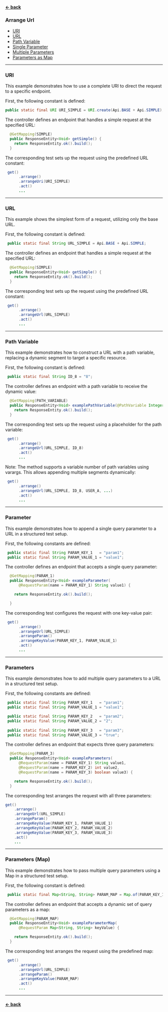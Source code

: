 #### [← back](../../README.md)

### Arrange Url

- [URI](#uri)
- [URL](#url)
- [Path Variable](#path-variable)
- [Single Parameter](#parameter)
- [Multiple Parameters](#parameter)
- [Parameters as Map](#parameters-map)

---

### URI

This example demonstrates how to use a complete URI to direct the request to a specific endpoint.

First, the following constant is defined:

``` java
public static final URI URI_SIMPLE = URI.create(Api.BASE + Api.SIMPLE);
```

The controller defines an endpoint that handles a simple request at the specified URL:

``` java
  @GetMapping(SIMPLE)
  public ResponseEntity<Void> getSimple() {
    return ResponseEntity.ok().build();
  }
```

The corresponding test sets up the request using the predefined URL constant:

``` java
 get()
      .arrange()
      .arrangeUri(URI_SIMPLE)
      .act()
      ...
```

---

### URL

This example shows the simplest form of a request, utilizing only the base URL.

First, the following constant is defined:

``` java
 public static final String URL_SIMPLE = Api.BASE + Api.SIMPLE;
```

The controller defines an endpoint that handles a simple request at the specified URL:

``` java
  @GetMapping(SIMPLE)
  public ResponseEntity<Void> getSimple() {
    return ResponseEntity.ok().build();
  }
```

The corresponding test sets up the request using the predefined URL constant:

``` java
 get()
      .arrange()
      .arrangeUrl(URL_SIMPLE)
      .act()
      ...
```

---

### Path Variable

This example demonstrates how to construct a URL with a path variable, replacing a dynamic segment
to target a specific resource.

First, the following constant is defined:

``` java
 public static final String ID_8 = "8";
```

The controller defines an endpoint with a path variable to receive the dynamic value:

``` java
  @GetMapping(PATH_VARIABLE)
  public ResponseEntity<Void> examplePathVariable(@PathVariable Integer id) {
    return ResponseEntity.ok().build();
  }
```

The corresponding test sets up the request using a placeholder for the path variable:

``` java
 get()
      .arrange()
      .arrangeUrl(URL_SIMPLE, ID_8)
      .act()
      ...
```

Note: The method supports a variable number of path variables using varargs. This allows appending
multiple segments dynamically:

``` java
 get()
      .arrange()
      .arrangeUrl(URL_SIMPLE, ID_8, USER_A, ...)
      .act()
      ...
```

---

### Parameter

This example demonstrates how to append a single query parameter to a URL in a structured test
setup.

First, the following constants are defined:

``` java
 public static final String PARAM_KEY_1   = "param1";
 public static final String PARAM_VALUE_1 = "value1";
```

The controller defines an endpoint that accepts a single query parameter:

``` java
  @GetMapping(PARAM_1)
  public ResponseEntity<Void> exampleParameter(
      @RequestParam(name = PARAM_KEY_1) String value1) {

    return ResponseEntity.ok().build();

  }
```

The corresponding test configures the request with one key-value pair:

``` java
 get()
      .arrange()
      .arrangeUrl(URL_SIMPLE)
      .arrangeParam()
      .arrangeKeyValue(PARAM_KEY_1, PARAM_VALUE_1)
      .act()
      ...
```

---

### Parameters

This example demonstrates how to add multiple query parameters to a URL in a structured test setup.

First, the following constants are defined:

``` java
 public static final String PARAM_KEY_1   = "param1";
 public static final String PARAM_VALUE_1 = "value1";

 public static final String PARAM_KEY_2   = "param2";
 public static final String PARAM_VALUE_2 = "2";
 
 public static final String PARAM_KEY_3   = "param3";
 public static final String PARAM_VALUE_3 = "true";
```

The controller defines an endpoint that expects three query parameters:

``` java
  @GetMapping(PARAM_3)
  public ResponseEntity<Void> exampleParameters(
      @RequestParam(name = PARAM_KEY_1) String value1,
      @RequestParam(name = PARAM_KEY_2) int value2,
      @RequestParam(name = PARAM_KEY_3) boolean value3) {

    return ResponseEntity.ok().build();
  }
```

The corresponding test arranges the request with all three parameters:

``` java
get()
    .arrange()
    .arrangeUrl(URL_SIMPLE)
    .arrangeParam()
    .arrangeKeyValue(PARAM_KEY_1, PARAM_VALUE_1)
    .arrangeKeyValue(PARAM_KEY_2, PARAM_VALUE_2)
    .arrangeKeyValue(PARAM_KEY_3, PARAM_VALUE_3)
    .act()
    ...
```

---

### Parameters (Map)

This example demonstrates how to pass multiple query parameters using a Map in a structured test
setup.

First, the following constant is defined:

``` java
 public static final Map<String, String> PARAM_MAP = Map.of(PARAM_KEY_1, PARAM_VALUE_1);
```

The controller defines an endpoint that accepts a dynamic set of query parameters as a map:

``` java 
  @GetMapping(PARAM_MAP)
  public ResponseEntity<Void> exampleParameterMap(
      @RequestParam Map<String, String> keyValue) {

    return ResponseEntity.ok().build();
  }

```

The corresponding test arranges the request using the predefined map:

``` java
 get()
      .arrange()
      .arrangeUrl(URL_SIMPLE)
      .arrangeParam()
      .arrangeKeyValue(PARAM_MAP)
      .act()
      ...
```

---

#### [← back](../../README.md)